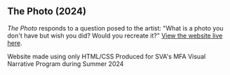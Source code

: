 ## The Photo (2024)
_The Photo_ responds to a question posed to the artist: "What is a photo you don't have but wish you did? Would you recreate it?"
[View the website live here](https://kevincadena.com/the-photo/).

Website made using only HTML/CSS
Produced for SVA's MFA Visual Narrative Program during
Summer 2024
